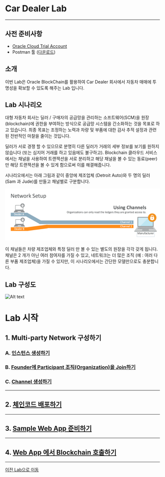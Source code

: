 # Car Dealer Lab #
-----
## 사전 준비사항 ##
+ [Oracle Cloud Trial Account](http://www.oracloud.kr/post/oracle_cloud_trial/)
+ Postman 툴 ([다운로드](https://www.getpostman.com/apps))

## 소개 ##
이번 Lab은 Oracle BlockChain를 활용하여 Car Dealer 회사에서 자동차 매매에 투명성을 확보할 수 있도록 해주는 Lab 입니다.

## Lab 시나리오
대형 자동차 회사는 딜러 / 구매자의 공급망을 관리하는 소프트웨어(SCM)을 원장 (blockchain)에 권한을 부여하는 방식으로 공급망 시스템을 간소화하는 것을 목표로 하고 있습니다. 최종 목표는 조정하는 노력과 차량 및 부품에 대한 감사 추적 설정과 관련된 전반적인 마찰을 줄이는 것입니다.

딜러가 서로 경쟁 할 수 있으므로 분명히 다른 딜러가 거래의 세부 정보를 보기를 원하지 않습니다 (또는 심지어 거래를 하고 있음에도 불구하고). Blockchain 클라우드 서비스에서는 채널을 사용하여 트랜잭션을 서로 분리하고 해당 채널을 볼 수 있는 동료(peer)만 해당 트랜잭션을 볼 수 있게 함으로써 이를 해결해줍니다.

시나리오에서는 아래 그림과 같이 중앙에 제조업체 (Detroit Auto)와 두 명의 딜러 (Sam 과 Jude)를 만들고 채널별로 구분합니다.

![](images/scenario.png)

이 채널들은 차량 제조업체와 특정 딜러 만 볼 수 있는 별도의 원장을 각각 갖게 됩니다. 채널은 2 개가 아닌 여러 참여자를 가질 수 있고, 네트워크는 더 많은 조직 (예 : 여러 다른 부품 제조업체)을 가질 수 있지만, 이 시나리오에서는 간단한 모델만으로도 충분합니다.

## Lab 구성도

![Alt text](https://monosnap.com/image/BBXC4fq5g4HDyZG3SXeveoT905IHy8.png)

# Lab 시작

## 1. Multi-party Network 구성하기
### A. [인스턴스 생성하기](createinstance.md)

### B. [Founder에 Participant 조직(Organization)을 Join하기](joinorg.md)

### C. [Channel 생성하기](createchannel.md)

---
## 2. [체인코드 배포하기](chaincode_deploy.md)
---
## 3. [Sample Web App 준비하기](create_sampleapp.md)
---
## 4. [Web App 에서 Blockchain 호출하기](invoke_blockchain.md)

-----

[이전 Lab으로 이동](../README.md)
